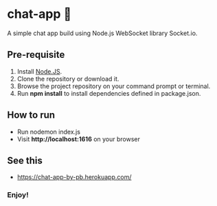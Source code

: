 # chat-app :iphone:
A simple chat app build using Node.js WebSocket library Socket.io. 

## Pre-requisite
1. Install [Node.JS](http://nodejs.org/).  
2. Clone the repository or download it.
3. Browse the project repository on your command prompt or terminal.
4. Run **npm install** to install dependencies defined in package.json.

## How to run 
* Run nodemon index.js
* Visit **http://localhost:1616** on your browser

## See this
* https://chat-app-by-pb.herokuapp.com/
### Enjoy!
